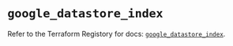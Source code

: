 # `google_datastore_index`

Refer to the Terraform Registory for docs: [`google_datastore_index`](https://registry.terraform.io/providers/hashicorp/google/5.10.0/docs/resources/datastore_index).
